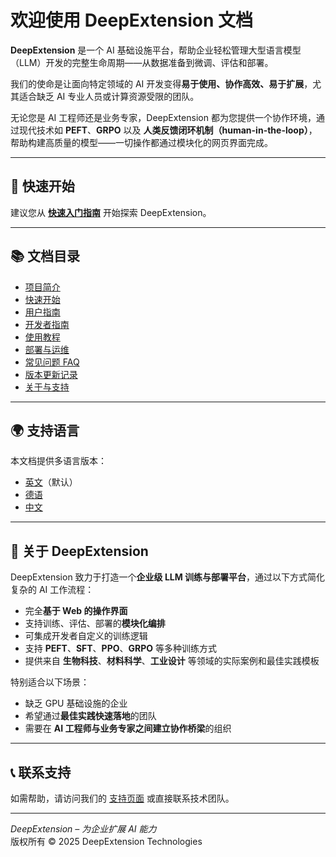 # 欢迎使用 DeepExtension 文档

**DeepExtension** 是一个 AI 基础设施平台，帮助企业轻松管理大型语言模型（LLM）开发的完整生命周期——从数据准备到微调、评估和部署。

我们的使命是让面向特定领域的 AI 开发变得**易于使用、协作高效、易于扩展**，尤其适合缺乏 AI 专业人员或计算资源受限的团队。

无论您是 AI 工程师还是业务专家，DeepExtension 都为您提供一个协作环境，通过现代技术如 **PEFT**、**GRPO** 以及 **人类反馈闭环机制（human-in-the-loop）**，帮助构建高质量的模型——一切操作都通过模块化的网页界面完成。

---

## 🚀 快速开始

建议您从 **[快速入门指南](getting-started/quick-start.md)** 开始探索 DeepExtension。

---

## 📚 文档目录

- [项目简介](intro/overview.md)
- [快速开始](getting-started/quick-start.md)
- [用户指南](user-guide/ui-overview.md)
- [开发者指南](developer/api-overview.md)
- [使用教程](tutorials/e2e.md)
- [部署与运维](ops/system-reqs.md)
- [常见问题 FAQ](faq.md)
- [版本更新记录](changelog.md)
- [关于与支持](about/team.md)

---

## 🌍 支持语言

本文档提供多语言版本：

- [英文](#)（默认）
- [德语](de/index.md)
- [中文](zh/index.md)

---

## 📝 关于 DeepExtension

DeepExtension 致力于打造一个**企业级 LLM 训练与部署平台**，通过以下方式简化复杂的 AI 工作流程：

- 完全**基于 Web 的操作界面**
- 支持训练、评估、部署的**模块化编排**
- 可集成开发者自定义的训练逻辑
- 支持 **PEFT**、**SFT**、**PPO**、**GRPO** 等多种训练方式
- 提供来自 **生物科技**、**材料科学**、**工业设计** 等领域的实际案例和最佳实践模板

特别适合以下场景：

- 缺乏 GPU 基础设施的企业
- 希望通过**最佳实践快速落地**的团队
- 需要在 **AI 工程师与业务专家之间建立协作桥梁**的组织

---

## 📞 联系支持

如需帮助，请访问我们的 [支持页面](about/support.md) 或直接联系技术团队。

---

*DeepExtension – 为企业扩展 AI 能力*  
版权所有 © 2025 DeepExtension Technologies

